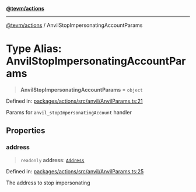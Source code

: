 [**@tevm/actions**](../README.md)

***

[@tevm/actions](../globals.md) / AnvilStopImpersonatingAccountParams

# Type Alias: AnvilStopImpersonatingAccountParams

> **AnvilStopImpersonatingAccountParams** = `object`

Defined in: [packages/actions/src/anvil/AnvilParams.ts:21](https://github.com/evmts/tevm-monorepo/blob/main/packages/actions/src/anvil/AnvilParams.ts#L21)

Params for `anvil_stopImpersonatingAccount` handler

## Properties

### address

> `readonly` **address**: [`Address`](Address.md)

Defined in: [packages/actions/src/anvil/AnvilParams.ts:25](https://github.com/evmts/tevm-monorepo/blob/main/packages/actions/src/anvil/AnvilParams.ts#L25)

The address to stop impersonating
